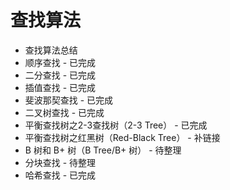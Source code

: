 # 查找算法

* 查找算法总结
* 顺序查找 - 已完成
* 二分查找 - 已完成
* 插值查找 - 已完成
* 斐波那契查找 - 已完成
* 二叉树查找 - 已完成
* 平衡查找树之2-3查找树（2-3 Tree） - 已完成
* 平衡查找树之红黑树（Red-Black Tree） - 补链接
* B 树和 B+ 树（B Tree/B+ 树） - 待整理
* 分块查找 - 待整理
* 哈希查找 - 已完成


